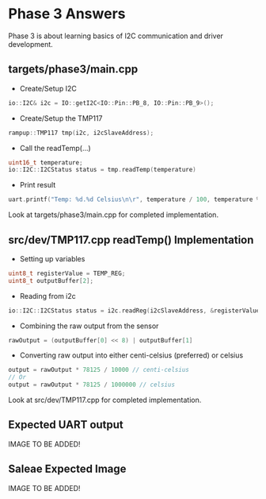# Phase 3 Answers
Phase 3 is about learning basics of I2C communication and driver development.

## targets/phase3/main.cpp
- Create/Setup I2C
```cpp
io::I2C& i2c = IO::getI2C<IO::Pin::PB_8, IO::Pin::PB_9>();
```

- Create/Setup the TMP117
```cpp
rampup::TMP117 tmp(i2c, i2cSlaveAddress);
```

- Call the readTemp(...)
```cpp
uint16_t temperature;
io::I2C::I2CStatus status = tmp.readTemp(temperature)
```

- Print result
```cpp
uart.printf("Temp: %d.%d Celsius\n\r", temperature / 100, temperature % 100);
```

Look at targets/phase3/main.cpp for completed implementation.

## src/dev/TMP117.cpp readTemp() Implementation

- Setting up variables
```cpp
uint8_t registerValue = TEMP_REG;
uint8_t outputBuffer[2];
```

- Reading from i2c
```cpp 
io::I2C::I2CStatus status = i2c.readReg(i2cSlaveAddress, &registerValue, 1, outputBuffer, 2);
``` 

- Combining the raw output from the sensor
```cpp
rawOutput = (outputBuffer[0] << 8) | outputBuffer[1]
```

- Converting raw output into either centi-celsius (preferred) or celsius
```cpp
output = rawOutput * 78125 / 10000 // centi-celsius
// Or
output = rawOutput * 78125 / 1000000 // celsius
```

Look at src/dev/TMP117.cpp for completed implementation.

## Expected UART output
IMAGE TO BE ADDED!

## Saleae Expected Image
IMAGE TO BE ADDED!
